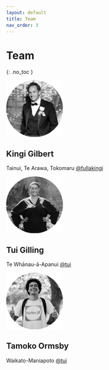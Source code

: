 ```yaml
---
layout: default
title: Team
nav_order: 3
---
```


# Team
{: .no_toc }

![Picture of Kingi Gilbert](https://raw.githubusercontent.com/fullakingi/just-the-docs/master/assets/images/kingi-1%401x.png)
## Kingi Gilbert
Tainui, Te Arawa, Tokomaru [@fullakingi](http://twitter.com)

![Picture of Tui Gilling](https://raw.githubusercontent.com/fullakingi/just-the-docs/master/assets/images/tui-1%401x.png)
## Tui Gilling
Te Whānau-ā-Apanui [@tui](http://twitter.com)

![Picture of Tamoko Ormsby](https://raw.githubusercontent.com/fullakingi/just-the-docs/master/assets/images/tamoko-1%401x.png)
## Tamoko Ormsby
Waikato-Maniapoto [@tui](http://twitter.com)
